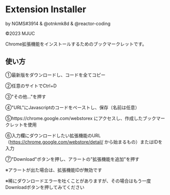 # Extension Installer
by NGMS#3914 & @otnkmk8d & @reactor-coding

©2023 MJUC

Chrome拡張機能をインストールするためのブックマークレットです。

## 使い方

①最新版をダウンロードし、コードを全てコピー

②任意のサイトでCtrl+D

③"その他..."を押す

④"URL"にJavascriptのコードをペーストし、保存（名前は任意）

⑤https://chrome.google.com/webstorex にアクセスし、作成したブックマークレットを使用

⑥入力欄にダウンロードしたい拡張機能のURL（https://chrome.google.com/webstore/detail/ から始まるもの）またはIDを入力

⑦"Download"ボタンを押し、アラートの"拡張機能を追加"を押す 

※アラートが出た場合は、拡張機能IDが無効です

※稀にダウンロードエラーを吐くことがありますが、その場合はもう一度Downloadボタンを押してみてください
